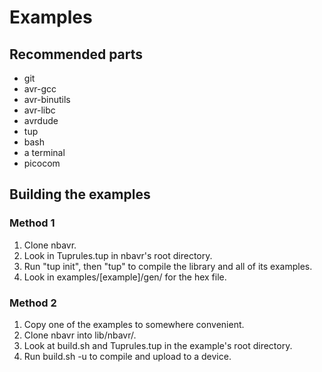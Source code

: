 # Examples

## Recommended parts

* git
* avr-gcc
* avr-binutils
* avr-libc
* avrdude
* tup
* bash
* a terminal
* picocom

## Building the examples

### Method 1
1. Clone nbavr.
2. Look in Tuprules.tup in nbavr's root directory.
3. Run "tup init", then "tup" to compile the library and all of its examples.
4. Look in examples/[example]/gen/ for the hex file.

### Method 2
1. Copy one of the examples to somewhere convenient.
2. Clone nbavr into lib/nbavr/.
3. Look at build.sh and Tuprules.tup in the example's root directory.
4. Run build.sh -u to compile and upload to a device.
